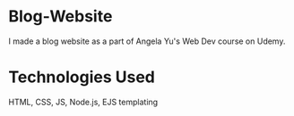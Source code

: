 # Blog-Website
I made a blog website as a part of Angela Yu's Web Dev course on Udemy. 

# Technologies Used
HTML, CSS, JS, Node.js, EJS templating 
